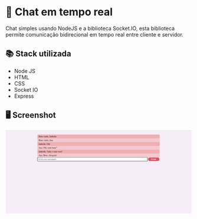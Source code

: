 
# 💬 Chat em tempo real

Chat simples usando NodeJS e a biblioteca Socket.IO, esta biblioteca permite comunicação bidirecional em tempo real entre cliente e servidor.



## 📚 Stack utilizada

- Node JS
- HTML
- CSS
- Socket IO
- Express



## 🖥️ Screenshot


![screenshot](https://github.com/izabellaalves/chat/blob/master/Captura%20de%20Tela%20(19).png)
